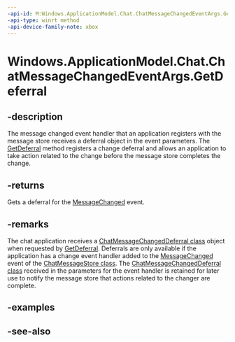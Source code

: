 ```yaml
---
-api-id: M:Windows.ApplicationModel.Chat.ChatMessageChangedEventArgs.GetDeferral
-api-type: winrt method
-api-device-family-note: xbox
---
```


<!-- Method syntax
public Windows.ApplicationModel.Chat.ChatMessageChangedDeferral GetDeferral()
-->

# Windows.ApplicationModel.Chat.ChatMessageChangedEventArgs.GetDeferral

## -description
The message changed event handler that an application registers with the message store receives a deferral object in the event parameters. The [GetDeferral](chatmessagechangedeventargs_getdeferral.md) method registers a change deferral and allows an application to take action related to the change before the message store completes the change.

## -returns
Gets a deferral for the [MessageChanged](chatmessagestore_messagechanged.md) event.

## -remarks
The chat application receives a [ChatMessageChangedDeferral class](chatmessagechangeddeferral.md) object when requested by [GetDeferral](chatmessagechangedeventargs_getdeferral.md). Deferrals are only available if the application has a change event handler added to the [MessageChanged](chatmessagestore_messagechanged.md) event of the [ChatMessageStore class](chatmessagestore.md). The [ChatMessageChangedDeferral class](chatmessagechangeddeferral.md) received in the parameters for the event handler is retained for later use to notify the message store that actions related to the changer are complete.

## -examples

## -see-also
